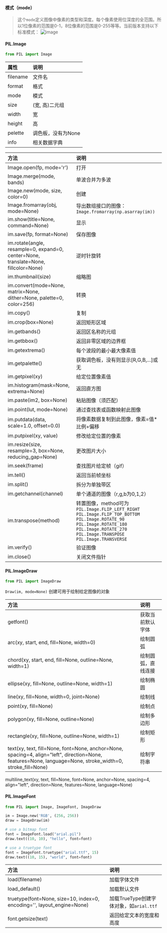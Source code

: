 #### 模式（mode）
> 这个`mode`定义图像中像素的类型和深度。每个像素使用位深度的全范围。所以1位像素的范围是0-1，8位像素的范围是0-255等等。当前版本支持以下标准模式：
> ![image](15D32D15E9D4472C8574B17A6695E735)

#### PIL.Image
```python
from PIL import Image
```
| 属性     | 说明               |
| :------- | :----------------- |
| filename | 文件名             |
| format   | 格式               |
| mode     | 模式               |
| size     | (宽, 高)二元组     |
| width    | 宽                 |
| height   | 高                 |
| pelette  | 调色板，没有为None |
| info     | 相关数据字典       |

| 方法                                                         | 说明                                                         |
| :----------------------------------------------------------- | :----------------------------------------------------------- |
| Image.open(fp, mode='r')                                     | 打开                                                         |
| Image.merge(mode, bands)                                     | 单波合并为多波                                               |
| Image.new(mode, size, color=0)                               | 创建                                                         |
| Image.fromarray(obj, mode=None)                              | 导出数组接口的图像： `Image.fromarray(np.asarray(im))`       |
| im.show(title=None, command=None)                            | 显示                                                         |
| im.save(fp, format=None)                                     | 保存图像                                                     |
| im.rotate(angle, resample=0, expand=0, center=None, translate=None, fillcolor=None) | 逆时针旋转                                                   |
| im.thumbnail(size)                                           | 缩略图                                                       |
| im.convert(mode=None, matrix=None, dither=None, palette=0, color=256) | 转换                                                         |
| im.copy()                                                    | 复制                                                         |
| im.crop(box=None)                                            | 返回矩形区域                                                 |
| im.getbands()                                                | 返回区名称的元组                                             |
| im.getbbox()                                                 | 返回非零区域的边界框                                         |
| im.getextrema()                                              | 每个波段的最小最大像素值                                     |
| im.getpalette()                                              | 获取调色板，没有则显示[R,G,B,...]或无                        |
| im.getpixel(xy)                                              | 给定位置像素值                                               |
| im.histogram(mask=None, extrema=None)                        | 返回直方图                                                   |
| im.paste(im2, box=None)                                      | 粘贴图像（须匹配）                                           |
| im.point(lut, mode=None)                                     | 通过查找表或函数映射此图像                                   |
| im.putdata(data, scale=1.0, offset=0.0)                      | 将像素数据复制到此图像，像素=值*比例+偏移                    |
| im.putpixel(xy, value)                                       | 修改给定位置的像素                                           |
| im.resize(size, resample=3, box=None, reducing_gap=None)     | 更改图片大小                                                 |
| im.seek(frame)                                               | 查找图片给定帧（gif）                                        |
| im.tell()                                                    | 返回当前帧坐标                                               |
| im.split()                                                   | 拆分为单独带区                                               |
| im.getchannel(channel)                                       | 单个通道的图像（r,g,b为0,1,2）                               |
| im.transpose(method)                                         | 转置图像，method可为`PIL.Image.FLIP_LEFT_RIGHT`  `PIL.Image.FLIP_TOP_BOTTOM` `PIL.Image.ROTATE_90` `PIL.Image.ROTATE_180` `PIL.Image.ROTATE_270` `PIL.Image.TRANSPOSE` `PIL.Image.TRANSVERSE` |
| im.verify()                                                  | 验证图像                                                     |
| im.close()                                                   | 关闭文件指针                                                 |


#### PIL.ImageDraw
```python
from PIL import ImageDraw
```
`Draw(im, mode=None)` 创建可用于绘制给定图像的对象

| 方法                                                         | 说明               |
| :----------------------------------------------------------- | :----------------- |
| getfont()                                                    | 获取当前默认字体   |
| arc(xy, start, end, fill=None, width=0)                      | 绘制圆弧           |
| chord(xy, start, end, fill=None, outline=None, width=1)      | 绘制圆弧，直线连接 |
| ellipse(xy, fill=None, outline=None, width=1)                | 绘制椭圆           |
| line(xy, fill=None, width=0, joint=None)                     | 绘制线             |
| point(xy, fill=None)                                         | 绘制点             |
| polygon(xy, fill=None, outline=None)                         | 绘制多边形         |
| rectangle(xy, fill=None, outline=None, width=1)              | 绘制矩形           |
| text(xy, text, fill=None, font=None, anchor=None, spacing=4, align="left", direction=None, features=None, language=None, stroke_width=0, stroke_fill=None) | 绘制字符串         |
multiline_text(xy, text, fill=None, font=None, anchor=None, spacing=4, align="left", direction=None, features=None, language=None)


#### PIL.ImageFont
```python
from PIL import Image, ImageFont, ImageDraw

im = Image.new('RGB', (256, 256))
draw = ImageDraw(im)

# use a bitmap font
font = ImageFont.load("arial.pil")
draw.text((10, 10), "hello", font=font)

# use a truetype font
font = ImageFont.truetype("arial.ttf", 15)
draw.text((10, 15), "world", font=font)
```

| 方法                                                         | 说明                                    |
| :----------------------------------------------------------- | :-------------------------------------- |
| load(filename)                                               | 加载字体文件                            |
| load_default()                                               | 加载默认文件                            |
| truetype(font=None, size=10, index=0, encoding='', layout_engine=None) | 加载TrueType创建字体对象，如`arial.ttf` |
| font.getsize(text)                                           | 返回给定文本的宽度和高度                |